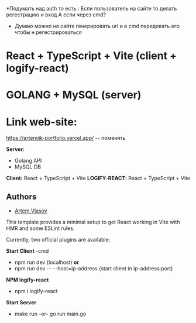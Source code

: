 *Подумать над auth то есть :
Если пользователь на сайте то делать регестрацию и вход
А если через cmd?

- Думаю можно на сайте генерировать url и в cmd передовать его чтобы н регестрироваться

# React + TypeScript + Vite (client + logify-react)

# GOLANG + MySQL (server)

# Link web-site:

https://artemiik-portfolio.vercel.app/ -- поменять

**Server:**

- Golang API
- MySQL DB

**Client:** React + TypeScript + Vite
**LOGIFY-REACT:** React + TypeScript + Vite

## Authors

- [Artem Vlasov](https://github.com/Artymiik)

This template provides a minimal setup to get React working in Vite with HMR and some ESLint rules.

Currently, two official plugins are available:

**Start Client** -cmd

- npm run dev (localhost) **or**
- npm run dev -- --host=ip-address (start client in ip-address:port)

**NPM logify-react**
- npm i logify-react

**Start Server**

- make run -or- go run main.go
